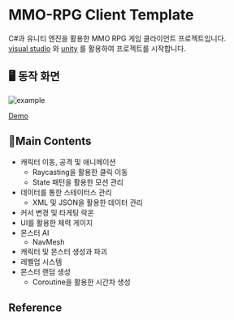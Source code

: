 # MMO-RPG Client Template

C#과 유니티 엔진을 활용한 MMO RPG 게임 클라이언트 프로젝트입니다. <br>
[visual studio](https://visualstudio.microsoft.com/ko/) 와 [unity](https://unity.com/kr) 를 활용하여 프로젝트를 시작합니다.

## 🖥️ 동작 화면
![example](./Assets/Resources/example/example.gif)  

[Demo]()

## 🎯Main Contents

- 캐릭터 이동, 공격 및 애니메이션
  - Raycasting을 활용한 클릭 이동
  - State 패턴을 활용한 모션 관리
- 데이터를 통한 스테이터스 관리
  - XML 및 JSON을 활용한 데이터 관리
- 커서 변경 및 타게팅 락온
- UI를 활용한 체력 게이지
- 몬스터 AI
  - NavMesh
- 캐릭터 및 몬스터 생성과 파괴
- 레벨업 시스템
- 몬스터 랜덤 생성
  - Coroutine을 활용한 시간차 생성

## Reference
